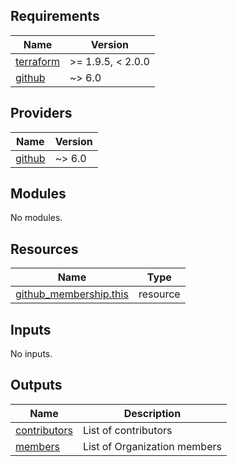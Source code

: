 <!-- BEGIN_TF_DOCS -->
## Requirements

| Name | Version |
|------|---------|
| <a name="requirement_terraform"></a> [terraform](#requirement\_terraform) | >= 1.9.5, < 2.0.0 |
| <a name="requirement_github"></a> [github](#requirement\_github) | ~> 6.0 |

## Providers

| Name | Version |
|------|---------|
| <a name="provider_github"></a> [github](#provider\_github) | ~> 6.0 |

## Modules

No modules.

## Resources

| Name | Type |
|------|------|
| [github_membership.this](https://registry.terraform.io/providers/integrations/github/latest/docs/resources/membership) | resource |

## Inputs

No inputs.

## Outputs

| Name | Description |
|------|-------------|
| <a name="output_contributors"></a> [contributors](#output\_contributors) | List of contributors |
| <a name="output_members"></a> [members](#output\_members) | List of Organization members |
<!-- END_TF_DOCS -->